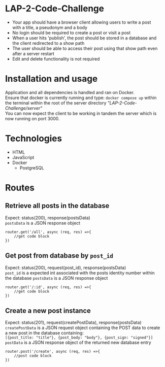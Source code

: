 # LAP-2-Code-Challenge
 - Your app should have a browser client allowing users to write a post with a title, a pseudonym and a body
 - No login should be required to create a post or visit a post
 - When a user hits 'publish', the post should be stored in a database and the client redirected to a show path
 - The user should be able to access their post using that show path even after a server restart
 - Edit and delete functionality is not required
# Installation and usage
Application and all dependencies is handled and ran on Docker.</br>
Ensure that docker is currently running and type: `docker compose up` within the terminal within the root of the server directory <i>"LAP-2-Code-Challenge/server"</i></br>
You can now expect the client to be working in tandem the server which is now running on port 3000.

# Technologies
- HTML
- JavaScript
- Docker
    - PostgreSQL

# Routes

## Retrieve all posts in the database
Expect: status(200), response(postsData)</br>
`postsData` is a JSON response object
```
router.get('/all', async (req, res) =>{
    //get code block
})
```

## Get post from database by `post_id`
Expect: status(200), request(post_id), response(postsData)</br>
`post_id` is a expected int associated with the posts identity number within the database
`postsData` is a JSON response object
```
router.get('/:id', async (req, res) =>{
    //get code block
})
```

## Create a new post instance</br>
Expect: status(201),  request(createPostData), response(postsData)</br>
`createPostData` is a JSON request object containing the POST data to create a new post in the database containing: </br>
`[{post_title: "title"}, {post_body: "body"}, {post_sign: "signed"}]`  </br>
`postData` is a JSON response object of the returned new database entry
```
router.post('/create', async (req, res) =>{
    //post code block
})
```
